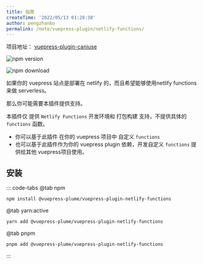 ```yaml
---
title: 指南
createTime: '2022/05/13 01:28:38'
author: pengzhanbo
permalink: /note/vuepress-plugin/netlify-functions/
---
```


项目地址： [vuepress-plugin-caniuse](https://github.com/pengzhanbo/vuepress-theme-plume/tree/main/packages/plugin-netlify-functions)

![npm version](https://badge.fury.io/js/@vuepress-plume%2Fvuepress-plugin-netlify-functions.svg)

![npm download](https://img.shields.io/npm/dy/@vuepress-plume/vuepress-plugin-netlify-functions)

如果你的 vuepress 站点是部署在 netlify 的，而且希望能够使用netlify functions 来做 serverless。

那么你可能需要本插件提供支持。

本插件仅 提供 `Netlify Functions` 开发环境和 打包构建 支持，不提供具体的 `functions` 函数。

- 你可以基于此插件 在你的 vuepress 项目中 自定义 `functions` 
- 也可以基于此插件作为你的 vuepress plugin 依赖，开发自定义 `functions` 提供给其他 vuepress项目使用。

## 安装

::: code-tabs
@tab  npm
``` sh
npm install @vuepress-plume/vuepress-plugin-netlify-functions
```

@tab yarn:active
``` sh
yarn add @vuepress-plume/vuepress-plugin-netlify-functions
```

@tab pnpm
``` sh
pnpm add @vuepress-plume/vuepress-plugin-netlify-functions
```

:::
